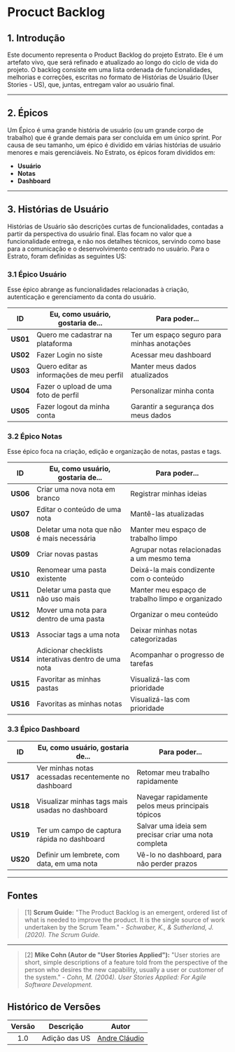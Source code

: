 # Procuct Backlog

## 1. Introdução

Este documento representa o Product Backlog do projeto Estrato. Ele é um artefato vivo, que será refinado e atualizado ao longo do ciclo de vida do projeto. O backlog consiste em uma lista ordenada de funcionalidades, melhorias e correções, escritas no formato de Histórias de Usuário (User Stories - US), que, juntas, entregam valor ao usuário final.

---

## 2. Épicos

Um Épico é uma grande história de usuário (ou um grande corpo de trabalho) que é grande demais para ser concluída em um único sprint. Por causa de seu tamanho, um épico é dividido em várias histórias de usuário menores e mais gerenciáveis. No Estrato, os épicos foram divididos em:

- **Usuário**
- **Notas**
- **Dashboard**

---

## 3. Histórias de Usuário

Histórias de Usuário são descrições curtas de funcionalidades, contadas a partir da perspectiva do usuário final. Elas focam no valor que a funcionalidade entrega, e não nos detalhes técnicos, servindo como base para a comunicação e o desenvolvimento centrado no usuário. Para o Estrato, foram definidas as seguintes US:

### 3.1 Épico Usuário

Esse épico abrange as funcionalidades relacionadas à criação, autenticação e gerenciamento da conta do usuário.

| ID    | Eu, como usuário, gostaria de... | Para poder... |
| :---: | -------------------------------- | ------------- |
| **US01**  | Quero me cadastrar na plataforma | Ter um espaço seguro para minhas anotações |
| **US02**  | Fazer Login no siste             | Acessar meu dashboard |
| **US03**  | Quero editar as informações de meu perfil | Manter meus dados atualizados |
| **US04**  | Fazer o upload de uma foto de perfil | Personalizar minha conta |
| **US05**  | Fazer logout da minha conta      | Garantir a segurança dos meus dados |

### 3.2 Épico Notas

Esse épico foca na criação, edição e organização de notas, pastas e tags.

| ID    | Eu, como usuário, gostaria de... | Para poder... |
| :---: | -------------------------------- | ------------- |
| **US06**  | Criar uma nova nota em branco    | Registrar minhas ideias |
| **US07**  | Editar o conteúdo de uma nota    | Mantê-las atualizadas |
| **US08**  | Deletar uma nota que não é mais necessária | Manter meu espaço de trabalho limpo |
| **US09**  | Criar novas pastas               | Agrupar notas relacionadas a um mesmo tema |
| **US10**  | Renomear uma pasta existente     |  Deixá-la mais condizente com o conteúdo |
| **US11**  | Deletar uma pasta que não uso mais | Manter meu espaço de trabalho limpo e organizado |
| **US12**  | Mover uma nota para dentro de uma pasta | Organizar o meu conteúdo |
| **US13**  | Associar tags a uma nota         | Deixar minhas notas categorizadas |
| **US14**  | Adicionar checklists interativas dentro de uma nota | Acompanhar o progresso de tarefas |
| **US15**  | Favoritar as minhas pastas       | Visualizá-las com prioridade |
| **US16**  | Favoritas as minhas notas        | Visualizá-las com prioridade |

### 3.3 Épico Dashboard

| ID    | Eu, como usuário, gostaria de... | Para poder... |
| :---: | -------------------------------- | ------------- |
| **US17**  | Ver minhas notas acessadas recentemente no dashboard | Retomar meu trabalho rapidamente |
| **US18**  | Visualizar minhas tags mais usadas no dashboard | Navegar rapidamente pelos meus principais tópicos |
| **US19**  | Ter um campo de captura rápida no dashboard | Salvar uma ideia sem precisar criar uma nota completa |
| **US20**  | Definir um lembrete, com data, em uma nota  | Vê-lo no dashboard, para não perder prazos |

---

## Fontes

> [1] **Scrum Guide:** "The Product Backlog is an emergent, ordered list of what is needed to improve the product. It is the single source of work undertaken by the Scrum Team." - *Schwaber, K., & Sutherland, J. (2020). The Scrum Guide.*

---

> [2] **Mike Cohn (Autor de "User Stories Applied"):** "User stories are short, simple descriptions of a feature told from the perspective of the person who desires the new capability, usually a user or customer of the system." - *Cohn, M. (2004). User Stories Applied: For Agile Software Development.*

## Histórico de Versões

| Versão | Descrição     | Autor                                            |
| :----: | ------------- | ------------------------------------------------ |
| 1.0    | Adição das US | [Andre Cláudio](https://github.com/andre-maia51) |
